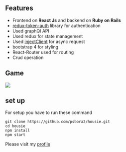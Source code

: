 ## Features
- Frontend on **React Js** and backend on **Ruby on Rails**
- [redux-token-auth](https://github.com/kylecorbelli/redux-token-auth) library for authentication
- Used graphQl API 
- Used redux for state management
- Used [injectClient](https://github.com/psbora2/housie/blob/master/src/store/injectClient.js) for async request 
- bootstrap 4 for styling
- React-Router used for routing
- Crud operation
## Game
![](https://onlinepaytax.s3.ap-south-1.amazonaws.com/housie_game.png)

## set up 

For setup you have to run these command

	git clone https://github.com/psbora2/housie.git
	cd housie
	npm install
	npm start


Please visit my [profile](https://www.linkedin.com/in/pawansinghbora/)

